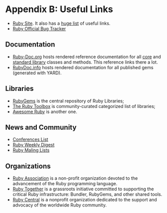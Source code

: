# Appendix B: Useful Links

* [Ruby Site](https://www.ruby-lang.org/). It also has a [huge list](https://www.ruby-lang.org/en/documentation/) of useful links.
* [Ruby Official Bug Tracker](https://bugs.ruby-lang.org/)

## Documentation

* [Ruby-Doc.org](http://www.ruby-doc.org/) hosts rendered reference documentation for all [core](http://www.ruby-doc.org/core) and [standard library](http://www.ruby-doc.org/stdlib) classes and methods. This reference links there a lot.
* [RubyDoc.info](http://www.rubydoc.info/) hosts rendered documentation for all published gems (generated with YARD).

## Libraries

* [RubyGems](https://rubygems.org/) is the central repository of Ruby Libraries;
* [The Ruby Toolbox](https://www.ruby-toolbox.com/) is community-curated categorized list of libraries;
* [Awesome Ruby](http://awesome-ruby.com/) is another one.

## News and Community

* [Conferences List](http://rubyconferences.org/)
* [Ruby Weekly Digest](https://rubyweekly.com/)
* [Ruby Maling Lists](https://www.ruby-lang.org/en/community/mailing-lists/)

## Organizations

* [Ruby Association](http://www.ruby.or.jp/en/)  is a non-profit organization devoted to the advancement of the Ruby programming language.
* [Ruby Together](https://rubytogether.org/) is a grassroots initiative committed to supporting the critical Ruby infrastructure: Bundler, RubyGems, and other shared tools.
* [Ruby Central](http://rubycentral.org/) is a nonprofit organization dedicated to the support and advocacy of the worldwide Ruby community.
